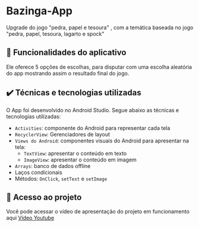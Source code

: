 # Bazinga-App

Upgrade do jogo "pedra, papel e tesoura" , com a temática baseada no jogo "pedra, papel, tesoura, lagarto e spock"

## 🔨 Funcionalidades do aplicativo

Ele oferece 5 opções de escolhas, para disputar com uma escolha aleatória do app mostrando assim o resultado final do jogo.



## ✔️ Técnicas e tecnologias utilizadas

O App foi desenvolvido no Android Studio. Segue abaixo as técnicas e tecnologias utilizadas:

- `Activities`: componente do Android para representar cada tela
- `RecyclerView`: Gerenciadores de layout
- `Views do Android`: componentes visuais do Android para apresentar na tela:
    - `TextView`: apresentar o conteúdo em texto
    - `ImageView`: apresentar o conteúdo em imagem
- `Arrays`: banco de dados offline 
- Laços condicionais 
- Métodos: `OnClick`, `setText` e `setImage`

## 📁 Acesso ao projeto

Você pode acessar o vídeo de apresentação do projeto em funcionamento aqui [Vídeo Youtube](https://www.youtube.com/watch?v=r7UGZXhYxKY)


